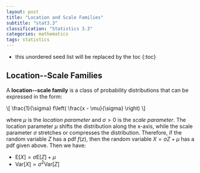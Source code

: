 ```yaml
---
layout: post
title: "Location and Scale Families"
subtitle: "stat3.3"
classification: "Statistics 3.3"
categories: mathematics
tags: statistics
---
```


<!--more-->
* this unordered seed list will be replaced by the toc
{:toc}

## Location--Scale Families

A **location--scale family** is a class of probability distributions that can be expressed in the form:

\\[
\frac{1}{\sigma} f\left( \frac{x - \mu}{\sigma} \right)
\\]

where $\mu$ is the _location parameter_ and $\sigma > 0$ is the _scale parameter_.
The location parameter $\mu$ shifts the distribution along the x-axis, while the scale parameter $\sigma$ stretches or compresses the distribution.
Therefore, if the random variable $Z$ has a pdf $f(z)$, then the random variable $X = \sigma Z + \mu$ has a pdf given above.
Then we have:
 - $\mathrm{E}[X] = \sigma \mathrm{E}[Z] + \mu$
 - $\mathrm{Var}[X] = \sigma^2 \mathrm{Var}[Z]$